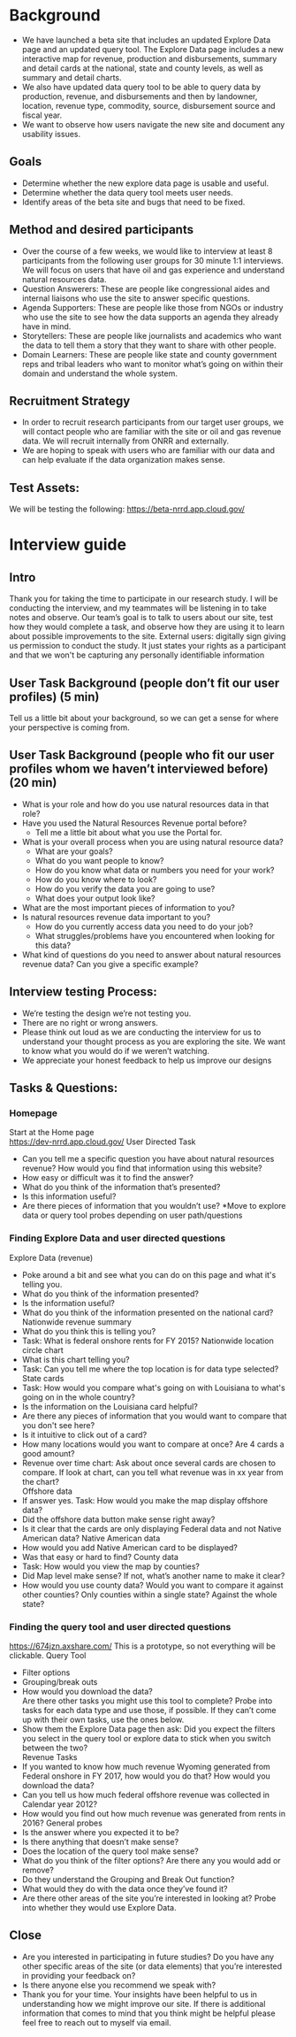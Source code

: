 # Background
* We have launched a beta site that includes an updated Explore Data page and an updated query tool.  The Explore Data page includes a new interactive map for revenue, production and disbursements, summary and detail cards at the national, state and county levels,  as well as summary and detail charts.  
* We also have updated  data query tool to be able to query data by production, revenue, and disbursements and then by landowner, location, revenue type, commodity, source, disbursement source and fiscal year.   
* We want to observe how users navigate the new site and document any usability issues. 
## Goals
* Determine whether the new explore data page is usable and useful. 
* Determine whether the data query tool meets user needs. 
* Identify areas of the beta site and bugs that need to be fixed.  

## Method and desired participants
* Over the course of a few weeks, we would like  to interview at least 8 participants from the following user groups for 30 minute 1:1 interviews. We will focus on users that have oil and gas experience and understand natural resources data. 
* Question Answerers: These are people like congressional aides and internal liaisons who use the site to answer specific questions. 
* Agenda Supporters: These are people like those from NGOs or industry who use the site to see how the data supports an agenda they already have in mind. 
* Storytellers: These are people like journalists and academics who want the data to tell them a story that they want to share with other people. 
* Domain Learners: These are people like state and county government reps and tribal leaders who want to monitor what’s going on within their domain and understand the whole system. 

## Recruitment Strategy
* In order to recruit research participants from our target user groups, we will contact people who are familiar with the site or oil and gas revenue data. We will recruit internally from ONRR and externally.
* We are hoping to speak with users who are familiar with our data and can help evaluate if the data organization makes sense.

## Test Assets:

We will be testing the following:
https://beta-nrrd.app.cloud.gov/ 


# Interview guide
## Intro
Thank you for taking the time to participate in our research study. I will be conducting the interview, and my teammates will be listening in to take notes and observe.
Our team’s goal is to talk to users about our site, test how they would complete a task, and observe how they are using it to learn about possible improvements to the site. 
External users: digitally sign giving us permission to conduct the study. It just states your rights as a participant and that we won't be capturing any personally identifiable information

## User Task Background (people don’t fit our user profiles) (5 min)
Tell us a little bit about your background, so we can get a sense for where your perspective is coming from.

## User Task Background (people who fit our user profiles whom we haven’t interviewed before) (20 min)
* What is your role and how do you use natural resources data in that role?
* Have you used the Natural Resources Revenue portal before?
  * Tell me a little bit about what you use the Portal for.
* What is your overall process when you are using natural resource data?
  * What are your goals?
  * What do you want people to know?
  * How do you know what data or numbers you need for your work?
  * How do you know where to look?
  * How do you verify the data you are going to use?
  * What does your output look like?
* What are the most important pieces of information to you?
* Is natural resources revenue data important to you?
  * How do you currently access data you need to do your job?
  * What struggles/problems have you encountered when looking for this data?
* What kind of questions do you need to answer about natural resources revenue data? Can you give a specific example?

## Interview testing Process:
* We’re testing the design we’re not testing you.
* There are no right or wrong answers.
* Please think out loud as we are conducting the interview for us to understand your thought process as you are exploring the site. We want to know what you would do if we weren’t watching.
* We appreciate your honest feedback to help us improve our designs

## Tasks & Questions:
### Homepage
Start at the Home page  
https://dev-nrrd.app.cloud.gov/ 
User Directed Task
* Can you tell me a specific question you have about natural resources revenue? How would you find that information using this website?
* How easy or difficult was it to find the answer?
* What do you think of the information that’s presented?
* Is this information useful?
* Are there pieces of information that you wouldn’t use?
*Move to explore data or query tool probes depending on user path/questions 

### Finding Explore Data and user directed questions  
Explore Data (revenue) 
* Poke around a bit and see what you can do on this page and what it's telling you.  
* What do you think of the information presented?  
* Is the information useful?  
* What do you think of the information presented on the national card? 
Nationwide revenue summary  
* What do you think this is telling you?  
* Task: What is federal onshore rents for FY 2015? 
Nationwide location circle chart 
* What is this chart telling you?  
* Task: Can you tell me where the top location is for data type selected?  
State cards 
* Task: How would you compare what's going on with Louisiana to what's going on in the whole country? 
* Is the information on the Louisiana card helpful? 
* Are there any pieces of information that you would want to compare that you don't see here? 
* Is it intuitive to click out of a card? 
* How many locations would you want to compare at once? Are 4 cards a good amount? 
* Revenue over time chart: Ask about once several cards are chosen to compare. If look at chart, can you tell what revenue was in xx year from the chart?  
Offshore data 
* If answer yes. Task: How would you make the map display offshore data? 
* Did the offshore data button make sense right away? 
* Is it clear that the cards are only displaying Federal data and not Native American data? 
Native American data 
* How would you add Native American card to be displayed? 
* Was that easy or hard to find? 
County data 
* Task: How would you view the map by counties? 
* Did Map level make sense? If not, what’s another name to make it clear? 
* How would you use county data? Would you want to compare it against other counties? Only counties within a single state? Against the whole state? 

### Finding the query tool and user directed questions 
https://674jzn.axshare.com/ 
This is a prototype, so not everything will be clickable. 
Query Tool  
* Filter options 
* Grouping/break outs 
* How would you download the data?  
 Are there other tasks you might use this tool to complete? Probe into tasks for each data type and use those, if possible.  If they can’t come up with their own tasks, use the  ones below. 
* Show them the Explore Data page then ask: Did you expect the filters you select in the query tool or explore data to stick when you switch between the two?  
Revenue Tasks  
* If you wanted to know how much revenue Wyoming generated from Federal onshore in FY 2017, how would you do that? How would you download the data?  
* Can you tell us how much federal offshore revenue was collected in Calendar year 2012? 
* How would you find out how much revenue was generated from rents in 2016? 
General probes 
* Is the answer where you expected it to be? 
* Is there anything that doesn’t make sense? 
* Does the location of the query tool make sense? 
* What do you think of the filter options? Are there any you would add or remove? 
* Do they understand the Grouping and Break Out function? 
* What would they do with the data once they’ve found it? 
* Are there other areas of the site you’re interested in looking at? Probe into whether they would use Explore Data. 

## Close
* Are you interested in participating in future studies? Do you have any other specific areas of the site (or data elements) that you’re interested in providing your feedback on?
* Is there anyone else you recommend we speak with?
* Thank you for your time. Your insights have been helpful to us in understanding how we might improve our site. If there is additional information that comes to mind that you think might be helpful please feel free to reach out to myself via email.
